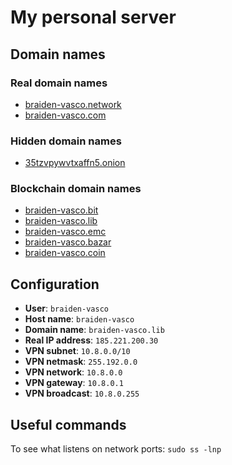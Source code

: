 My personal server
==================

Domain names
------------

### Real domain names
- [braiden-vasco.network](http://braiden-vasco.network)
- [braiden-vasco.com](http://braiden-vasco.com)

### Hidden domain names
- [35tzvpywvtxaffn5.onion](http://35tzvpywvtxaffn5.onion)

### Blockchain domain names
- [braiden-vasco.bit](http://braiden-vasco.bit)
- [braiden-vasco.lib](http://braiden-vasco.lib)
- [braiden-vasco.emc](http://braiden-vasco.emc)
- [braiden-vasco.bazar](http://braiden-vasco.bazar)
- [braiden-vasco.coin](http://braiden-vasco.coin)

Configuration
-------------

* **User**: `braiden-vasco`
* **Host name**: `braiden-vasco`
* **Domain name**: `braiden-vasco.lib`
* **Real IP address**: `185.221.200.30`
* **VPN subnet**: `10.8.0.0/10`
* **VPN netmask**: `255.192.0.0`
* **VPN network**: `10.8.0.0`
* **VPN gateway**: `10.8.0.1`
* **VPN broadcast**: `10.8.0.255`

Useful commands
---------------

To see what listens on network ports: `sudo ss -lnp`
